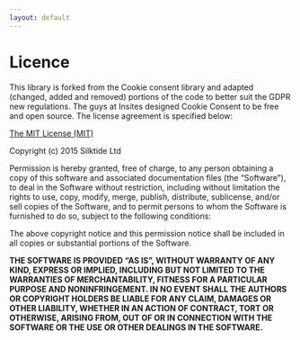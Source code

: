 ```yaml
---
layout: default
---
```


# Licence

This library is forked from the Cookie consent library and adapted (changed, added and removed) portions of the code to better suit the GDPR new regulations.
The guys at Insites designed Cookie Consent to be free and open source. The license agreement is specified below:

[The MIT License (MIT)](http://opensource.org/licenses/MIT)

Copyright (c) 2015 Silktide Ltd

Permission is hereby granted, free of charge, to any person obtaining a copy of this software and associated documentation files (the “Software”), to deal in the Software without restriction, including without limitation the rights to use, copy, modify, merge, publish, distribute, sublicense, and/or sell copies of the Software, and to permit persons to whom the Software is furnished to do so, subject to the following conditions:

The above copyright notice and this permission notice shall be included in all copies or substantial portions of the Software.

**THE SOFTWARE IS PROVIDED “AS IS”, WITHOUT WARRANTY OF ANY KIND, EXPRESS OR IMPLIED, INCLUDING BUT NOT LIMITED TO THE WARRANTIES OF MERCHANTABILITY, FITNESS FOR A PARTICULAR PURPOSE AND NONINFRINGEMENT. IN NO EVENT SHALL THE AUTHORS OR COPYRIGHT HOLDERS BE LIABLE FOR ANY CLAIM, DAMAGES OR OTHER LIABILITY, WHETHER IN AN ACTION OF CONTRACT, TORT OR OTHERWISE, ARISING FROM, OUT OF OR IN CONNECTION WITH THE SOFTWARE OR THE USE OR OTHER DEALINGS IN THE SOFTWARE.**
